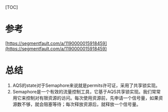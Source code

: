 [TOC]
# 参考
[https://segmentfault.com/a/1190000015918459](https://segmentfault.com/a/1190000015918459)
# 总结
1. AQS的state对于Semaphore来说就是permits许可证，采用了共享锁实现。
2. Semaphore是一个有效的流量控制工具，它基于AQS共享锁实现。我们常常用它来控制对有限资源的访问。每次使用资源前，先申请一个信号量，如果资源数不够，就会阻塞等待；每次释放资源后，就释放一个信号量。
